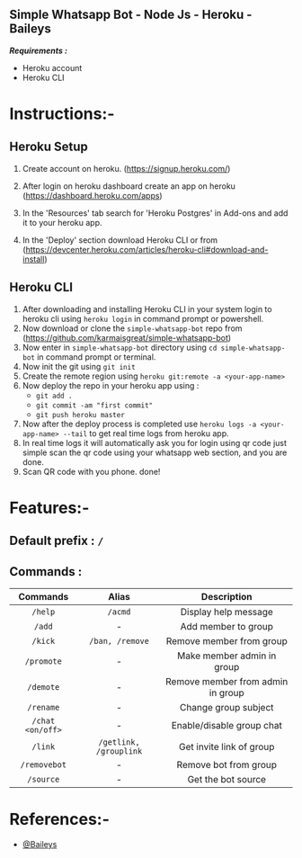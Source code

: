 
## Simple Whatsapp Bot - Node Js - Heroku - Baileys

**_Requirements :_**

- Heroku account
- Heroku CLI

# Instructions:-

## Heroku Setup

1. Create account on heroku. (https://signup.heroku.com/)

2. After login on heroku dashboard create an app on heroku (https://dashboard.heroku.com/apps)

3. In the 'Resources' tab search for 'Heroku Postgres' in Add-ons and add it to your heroku app. 

4. In the 'Deploy' section download Heroku CLI or from (https://devcenter.heroku.com/articles/heroku-cli#download-and-install)

## Heroku CLI

1. After downloading and installing Heroku CLI in your system login to heroku cli using `heroku login` in command prompt or powershell.
2. Now download or clone the `simple-whatsapp-bot` repo from (https://github.com/karmaisgreat/simple-whatsapp-bot) 
3. Now enter in `simple-whatsapp-bot` directory using `cd simple-whatsapp-bot` in command prompt or terminal.
4. Now init the git using `git init`
5. Create the remote region using `heroku git:remote -a <your-app-name>`
6. Now deploy the repo in your heroku app using :
   - `git add .`
   - `git commit -am "first commit"`
   - `git push heroku master`
7. Now after the deploy process is completed use `heroku logs -a <your-app-name> --tail` to get real time logs from heroku app.
8. In real time logs it will automatically ask you for login using qr code just simple scan the qr code using your whatsapp web section, and you are done.
7. Scan QR code with you phone. done!


# Features:-

## Default prefix : `/`

## Commands :

|  Commands             |       Alias                  |       Description        |
| :--------:            |       :----:                 | :----------------------: |
|   `/help`             |       `/acmd`                |  Display help message    |
|    `/add`             |       -                      |    Add member to group    |
|   `/kick`             |       `/ban, /remove`        |   Remove member from group    |
|  `/promote`           |       -                      |  Make member admin in group  |
|  `/demote`            |       -                      |  Remove member from admin in group |
|  `/rename`            |       -                      |  Change group subject |
|   `/chat <on/off>`    |       -                      |  Enable/disable group chat |
|   `/link`             |       `/getlink, /grouplink` |  Get invite link of group |
| `/removebot`          |       -                      | Remove bot from group |
| `/source`          |       -                      | Get the bot source |


# References:-

- [@Baileys](https://github.com/adiwajshing/Baileys)
